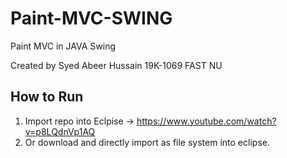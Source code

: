 # Paint-MVC-SWING
Paint MVC in JAVA Swing

Created by Syed Abeer Hussain 19K-1069 FAST NU

## How to Run

1. Import repo into Eclpise -> https://www.youtube.com/watch?v=p8LQdnVp1AQ
2. Or download and directly import as file system into eclipse.

